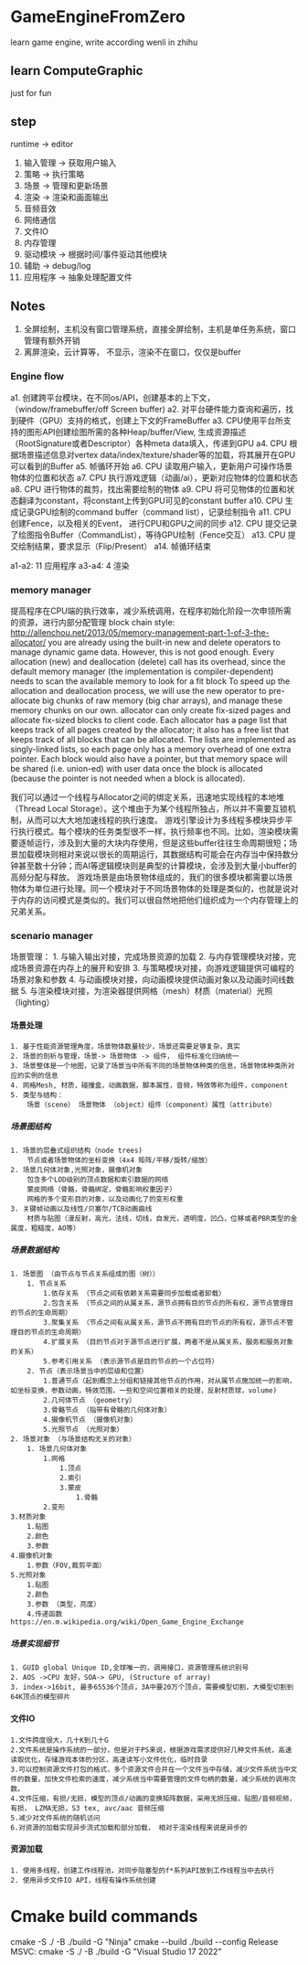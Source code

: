 # GameEngineFromZero
learn game engine, write according wenli in zhihu

## learn ComputeGraphic
just for fun
## step
runtime -> editor
1. 输入管理 -> 获取用户输入
2. 策略 -> 执行策略
3. 场景 -> 管理和更新场景
4. 渲染 -> 渲染和画面输出
5. 音频音效
6. 网络通信
7. 文件IO
8. 内存管理
9. 驱动模块 -> 根据时间/事件驱动其他模块
10. 辅助 -> debug/log
11. 应用程序 -> 抽象处理配置文件
## Notes
1. 全屏绘制，主机没有窗口管理系统，直接全屏绘制，主机是单任务系统，窗口管理有额外开销
2. 离屏渲染，云计算等， 不显示，渲染不在窗口，仅仅是buffer

### Engine flow
a1. 创建跨平台模块，在不同os/API，创建基本的上下文，（window/framebuffer/off Screen buffer)
a2. 对平台硬件能力查询和遍历，找到硬件（GPU）支持的格式，创建上下文的FrameBuffer
a3. CPU使用平台所支持的图形API创建绘图所需的各种Heap/buffer/View, 生成资源描述（RootSignature或者Descriptor）各种meta data填入，传递到GPU
a4. CPU 根据场景描述信息对vertex data/index/texture/shader等的加载，将其展开在GPU可以看到的Buffer
a5. 帧循环开始
a6. CPU 读取用户输入，更新用户可操作场景物体的位置和状态
a7. CPU 执行游戏逻辑（动画/ai），更新对应物体的位置和状态
a8. CPU 进行物体的裁剪，找出需要绘制的物体
a9. CPU 将可见物体的位置和状态翻译为constant，将constant上传到GPU可见的constant buffer
a10. CPU 生成记录GPU绘制的command buffer（command list），记录绘制指令
a11. CPU 创建Fence，以及相关的Event， 进行CPU和GPU之间的同步
a12. CPU 提交记录了绘图指令Buffer（CommandList），等待GPU绘制（Fence交互）
a13. CPU 提交绘制结果，要求显示（Flip/Present）
a14. 帧循环结束

a1-a2: 11 应用程序
a3-a4: 4 渲染

### memory manager
提高程序在CPU端的执行效率，减少系统调用，在程序初始化阶段一次申领所需的资源，进行内部分配管理
block chain style: http://allenchou.net/2013/05/memory-management-part-1-of-3-the-allocator/
 you are already using the built-in new and delete operators to manage dynamic game data. However, this is not good enough. Every allocation (new) and deallocation (delete) call has its overhead, since the default memory manager (the implementation is compiler-dependent) needs to scan the available memory to look for a fit block
 To speed up the allocation and deallocation process, we will use the new operator to pre-allocate big chunks of raw memory (big char arrays), and manage these memory chunks on our own.
 allocator can only create fix-sized pages and allocate fix-sized blocks to client code. Each allocator has a page list that keeps track of all pages created by the allocator; it also has a free list that keeps track of all blocks that can be allocated.
The lists are implemented as singly-linked lists, so each page only has a memory overhead of one extra pointer. Each block would also have a pointer, but that memory space will be shared (i.e. union-ed) with user data once the block is allocated (because the pointer is not needed when a block is allocated).

我们可以通过一个线程与Allocator之间的绑定关系，迅速地实现线程的本地堆（Thread Local Storage）。这个堆由于为某个线程所独占，所以并不需要互锁机制，从而可以大大地加速线程的执行速度。
游戏引擎设计为多线程多模块异步平行执行模式。每个模块的任务类型很不一样，执行频率也不同。比如，渲染模块需要逐帧运行，涉及到大量的大块内存使用，但是这些buffer往往生命周期很短；场景加载模块则相对来说以很长的周期运行，其数据结构可能会在内存当中保持数分钟甚至数十分钟；而AI等逻辑模块则是典型的计算模块，会涉及到大量小buffer的高频分配与释放。
游戏场景是由场景物体组成的，我们的很多模块都需要以场景物体为单位进行处理。同一个模块对于不同场景物体的处理是类似的，也就是说对于内存的访问模式是类似的。我们可以很自然地把他们组织成为一个内存管理上的兄弟关系。

### scenario manager
场景管理：
    1. 与输入输出对接，完成场景资源的加载
    2. 与内存管理模块对接，完成场景资源在内存上的展开和安排
    3. 与策略模块对接，向游戏逻辑提供可编程的场景对象和参数
    4. 与动画模块对接，向动画模块提供动画对象以及动画时间线数据
    5. 与渲染模块对接，为渲染器提供网格（mesh）材质（material）光照（lighting）
#### 场景处理
    1. 基于性能资源管理角度，场景物体数量较少，场景还需要足够复杂，真实
    2. 场景的剖析与管理，场景-> 场景物体 -> 组件， 组件标准化归纳统一
    3. 场景整体是一个地图，记录了场景当中所有不同的场景物体种类的信息，场景物体种类所对应的实例的信息
    4. 网格Mesh, 材质，碰撞盒，动画数据，脚本属性，音频，特效等称为组件，component
    5. 类型与结构：
        场景（scene） 场景物体 （object）组件（component）属性（attribute）
##### 场景图结构
    1. 场景的层叠式组织结构（node trees)
        节点或者场景物体的坐标变换（4x4 矩阵/平移/旋转/缩放）
    2. 场景几何体对象,光照对象，摄像机对象
        包含多个LOD级别的顶点数据和索引数据的网络
        蒙皮网络（骨骼，骨骼绑定，骨骼影响权重因子）
        网格的多个变形目的对象，以及动画化了的变形权重
    3. 关键帧动画以及线性/贝塞尔/TCB动画曲线
        材质与贴图（漫反射，高光，法线，切线，自发光，透明度，凹凸，位移或者PBR类型的金属度，粗糙度，AO等）

##### 场景数据结构
    1. 场景图 （由节点与节点关系组成的图（树））
        1. 节点关系
            1.依存关系 （节点之间有依赖关系需要同步加载或者卸载）
            2.包含关系 （节点之间的从属关系，源节点拥有目的节点的所有权，源节点管理目的节点的生命周期）
            3.聚集关系 （节点之间有从属关系，源节点不拥有目的节点的所有权，源节点不管理目的节点的生命周期）
            4.扩展关系 （目的节点对于源节点进行扩展，两者不是从属关系，服务和服务对象的关系）
            5.参考引用关系 （表示源节点是目的节点的一个占位符）
        2. 节点（表示场景当中的层级和位置）
            1.普通节点（起到概念上分组和链接其他节点的作用，对从属节点施加统一的影响，如坐标变换，参数动画，特效范围，一些和空间位置相关的处理，反射材质球，volume)
            2.几何体节点 （geometry）
            3.骨骼节点 （指带有骨骼的几何体对象）
            4.摄像机节点 （摄像机对象）
            5.光照节点 （光照对象）
    2. 场景对象 （与场景结构无关的对象）
        1. 场景几何体对象
            1.网格
                1.顶点
                2.索引
                3.蒙皮
                    1.骨骼
            2.变形
    3.材质对象
        1.贴图
        2.颜色
        3.参数
    4.摄像机对象
        1.参数（FOV,裁剪平面）
    5.光照对象 
        1.贴图
        2.颜色
        3.参数 （类型，亮度）
        4.传递函数
    https://en.m.wikipedia.org/wiki/Open_Game_Engine_Exchange

##### 场景实现细节
    1. GUID global Unique ID,全球唯一的，调用接口，资源管理系统识别号
    2. AOS ->CPU 友好，SOA-> GPU, (Structure of array)
    3. index->16bit, 最多65536个顶点，3A中要20万个顶点，需要模型切割，大模型切割到64K顶点的模型碎片
#### 文件IO
    1.文件跨度很大，几十K到几十G
    2.文件系统是操作系统的一部分，但是对于PS来说，根据游戏需求提供好几种文件系统，高速读取优化，存储游戏本体的分区，高速读写小文件优化，临时目录
    3.可以控制资源文件打包的格式，多个资源文件合并在一个文件当中存储，减少文件系统当中文件的数量，加快文件检索的速度，减少系统当中需要管理的文件句柄的数量，减少系统的调用次数。
    4.文件压缩，有损/无损，模型的顶点/动画的变换矩阵数据，采用无损压缩，贴图/音频视频，有损， LZMA无损，S3 tex, avc/aac 音频压缩
    5.减少对文件系统的随机访问
    6.对资源的加载实现异步流式加载和部分加载， 相对于渲染线程来说是异步的

#### 资源加载
    1. 使用多线程，创建工作线程池，对同步阻塞型的f*系列API放到工作线程当中去执行
    2. 使用异步文件IO API，线程有操作系统创建


# Cmake build commands
cmake -S ./ -B ./build -G "Ninja"
cmake --build ./build --config Release
MSVC: cmake -S ./ -B ./build -G "Visual Studio 17 2022"